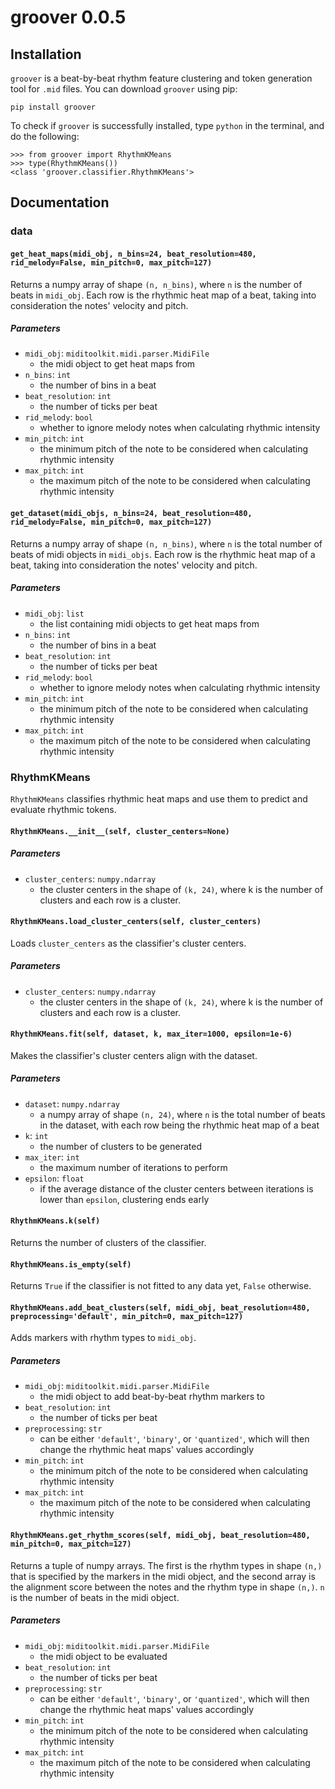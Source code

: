 # groover 0.0.5

## Installation

`groover` is a beat-by-beat rhythm feature clustering and token generation tool for `.mid` files. You can download `groover` using pip:

```shell
pip install groover
```

To check if `groover` is successfully installed, type `python` in the terminal, and do the following:

```
>>> from groover import RhythmKMeans
>>> type(RhythmKMeans())
<class 'groover.classifier.RhythmKMeans'>
```

## Documentation

### data

#### `get_heat_maps(midi_obj, n_bins=24, beat_resolution=480, rid_melody=False, min_pitch=0, max_pitch=127)`
Returns a numpy array of shape `(n, n_bins)`, where `n` is the number of beats in `midi_obj`. Each row is the rhythmic heat map of a beat, taking into consideration the notes' velocity and pitch.
##### Parameters
 - `midi_obj`: `miditoolkit.midi.parser.MidiFile`
     - the midi object to get heat maps from
 - `n_bins`: `int`
     - the number of bins in a beat
 - `beat_resolution`: `int`
     - the number of ticks per beat
 - `rid_melody`: `bool`
     - whether to ignore melody notes when calculating rhythmic intensity
 - `min_pitch`: `int`
     - the minimum pitch of the note to be considered when calculating rhythmic intensity
 - `max_pitch`: `int`
     - the maximum pitch of the note to be considered when calculating rhythmic intensity
    
#### `get_dataset(midi_objs, n_bins=24, beat_resolution=480, rid_melody=False, min_pitch=0, max_pitch=127)`
Returns a numpy array of shape `(n, n_bins)`, where `n` is the total number of beats of midi objects in `midi_objs`. Each row is the rhythmic heat map of a beat, taking into consideration the notes' velocity and pitch.
##### Parameters
 - `midi_obj`: `list`
     - the list containing midi objects to get heat maps from
 - `n_bins`: `int`
     - the number of bins in a beat
 - `beat_resolution`: `int`
     - the number of ticks per beat
 - `rid_melody`: `bool`
     - whether to ignore melody notes when calculating rhythmic intensity
 - `min_pitch`: `int`
     - the minimum pitch of the note to be considered when calculating rhythmic intensity
 - `max_pitch`: `int`
     - the maximum pitch of the note to be considered when calculating rhythmic intensity
    
### RhythmKMeans
`RhythmKMeans` classifies rhythmic heat maps and use them to predict and evaluate rhythmic tokens.

#### `RhythmKMeans.__init__(self, cluster_centers=None)`
##### Parameters
 - `cluster_centers`: `numpy.ndarray`
     - the cluster centers in the shape of `(k, 24)`, where k is the number of clusters and each row is a cluster.

#### `RhythmKMeans.load_cluster_centers(self, cluster_centers)`
Loads `cluster_centers` as the classifier's cluster centers.
##### Parameters
 - `cluster_centers`: `numpy.ndarray`
     - the cluster centers in the shape of `(k, 24)`, where k is the number of clusters and each row is a cluster.

#### `RhythmKMeans.fit(self, dataset, k, max_iter=1000, epsilon=1e-6)`
Makes the classifier's cluster centers align with the dataset.
##### Parameters
 - `dataset`: `numpy.ndarray`
     - a numpy array of shape `(n, 24)`, where `n` is the total number of beats in the dataset, with each row being the rhythmic heat map of a beat
 - `k`: `int`
     - the number of clusters to be generated
 - `max_iter`: `int`
     - the maximum number of iterations to perform
 - `epsilon`: `float`
     - if the average distance of the cluster centers between iterations is lower than `epsilon`, clustering ends early

#### `RhythmKMeans.k(self)`
Returns the number of clusters of the classifier.

#### `RhythmKMeans.is_empty(self)`
Returns `True` if the classifier is not fitted to any data yet, `False` otherwise.

#### `RhythmKMeans.add_beat_clusters(self, midi_obj, beat_resolution=480, preprocessing='default', min_pitch=0, max_pitch=127)`
Adds markers with rhythm types to `midi_obj`.
##### Parameters
 - `midi_obj`: `miditoolkit.midi.parser.MidiFile`
     - the midi object to add beat-by-beat rhythm markers to
 - `beat_resolution`: `int`
     - the number of ticks per beat
 - `preprocessing`: `str`
     - can be either `'default'`, `'binary'`, or `'quantized'`, which will then change the rhythmic heat maps' values accordingly
 - `min_pitch`: `int`
     - the minimum pitch of the note to be considered when calculating rhythmic intensity
 - `max_pitch`: `int`
     - the maximum pitch of the note to be considered when calculating rhythmic intensity

#### `RhythmKMeans.get_rhythm_scores(self, midi_obj, beat_resolution=480, min_pitch=0, max_pitch=127)`
Returns a tuple of numpy arrays. The first is the rhythm types in shape `(n,)` that is specified by the markers in the midi object, and the second array is the alignment score between the notes and the rhythm type in shape `(n,)`. `n` is the number of beats in the midi object.
##### Parameters
 - `midi_obj`: `miditoolkit.midi.parser.MidiFile`
     - the midi object to be evaluated
 - `beat_resolution`: `int`
     - the number of ticks per beat
 - `preprocessing`: `str`
     - can be either `'default'`, `'binary'`, or `'quantized'`, which will then change the rhythmic heat maps' values accordingly
 - `min_pitch`: `int`
     - the minimum pitch of the note to be considered when calculating rhythmic intensity
 - `max_pitch`: `int`
     - the maximum pitch of the note to be considered when calculating rhythmic intensity
